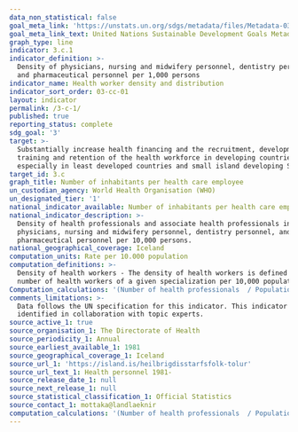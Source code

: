 ```yaml
---
data_non_statistical: false
goal_meta_link: 'https://unstats.un.org/sdgs/metadata/files/Metadata-03-0C-01.pdf'
goal_meta_link_text: United Nations Sustainable Development Goals Metadata (PDF 207 KB)
graph_type: line
indicator: 3.c.1
indicator_definition: >-
  Density of physicians, nursing and midwifery personnel, dentistry personnel,
  and pharmaceutical personnel per 1,000 persons
indicator_name: Health worker density and distribution
indicator_sort_order: 03-cc-01
layout: indicator
permalink: /3-c-1/
published: true
reporting_status: complete
sdg_goal: '3'
target: >-
  Substantially increase health financing and the recruitment, development,
  training and retention of the health workforce in developing countries,
  especially in least developed countries and small island developing States
target_id: 3.c
graph_title: Number of inhabitants per health care employee
un_custodian_agency: World Health Organisation (WHO)
un_designated_tier: '1'
national_indicator_available: Number of inhabitants per health care employee
national_indicator_description: >-
  Density of health professionals and associate health professionals including
  physicians, nursing and midwifery personnel, dentistry personnel, and
  pharmaceutical personnel per 10,000 persons.
national_geographical_coverage: Iceland
computation_units: Rate per 10.000 population
computation_definitions: >-
  Density of health workers - The density of health workers is defined as the
  number of health workers of a given specialization per 10,000 population
Computation_calculations: '(Number of health professionals  / Population) * 10,000'
comments_limitations: >-
  Data follows the UN specification for this indicator. This indicator has been
  identified in collaboration with topic experts.
source_active_1: true
source_organisation_1: The Directorate of Health
source_periodicity_1: Annual
source_earliest_available_1: 1981
source_geographical_coverage_1: Iceland
source_url_1: 'https://island.is/heilbrigdisstarfsfolk-tolur'
source_url_text_1: Health personnel 1981-
source_release_date_1: null
source_next_release_1: null
source_statistical_classification_1: Official Statistics
source_contact_1: mottaka@landlaeknir
computation_calculations: '(Number of health professionals  / Population) * 10,000'
---
```

